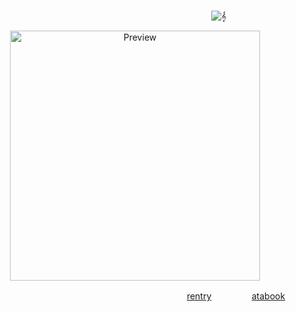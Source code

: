 

&nbsp; 

ㅤㅤㅤㅤㅤㅤㅤㅤㅤㅤㅤㅤㅤㅤㅤㅤㅤㅤㅤㅤㅤㅤㅤㅤㅤㅤㅤㅤㅤ![𝄞](https://img.shields.io/badge/𝄞-2,222-%23f7efdc?style=plastic)

<p align="center">
  <img src="https://files.catbox.moe/hl4jmm.png" alt="Preview" width="400">
</p>  

ㅤㅤㅤㅤㅤㅤㅤㅤㅤㅤㅤㅤㅤㅤㅤㅤㅤㅤㅤㅤㅤㅤㅤㅤㅤㅤ[rentry](https://rentry.co/4rtistic)ㅤㅤㅤㅤㅤ[atabook](https://4rtistic.atabook.org)
